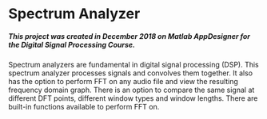 # Spectrum Analyzer
##### This project was created in December 2018 on Matlab AppDesigner for the Digital Signal Processing Course.
Spectrum analyzers are fundamental in digital signal processing (DSP). This spectrum analyzer processes signals and convolves them together. It also has the option to perform FFT on any audio file and view the resulting frequency domain graph. There is an option to compare the same signal at different DFT points, different window types and window lengths. There are built-in functions available to perform FFT on.